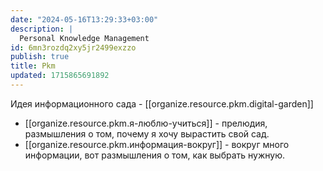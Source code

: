 ```yaml
---
date: "2024-05-16T13:29:33+03:00"
description: |
  Personal Knowledge Management
id: 6mn3rozdq2xy5jr2499exzzо
publish: true
title: Pkm
updated: 1715865691892
---
```


Идея информационного сада - [[organize.resource.pkm.digital-garden]]

- [[organize.resource.pkm.я-люблю-учиться]] - прелюдия, размышления о том, почему я хочу вырастить свой сад.
- [[organize.resource.pkm.информация-вокруг]] - вокруг много информации, вот размышления о том, как выбрать нужную.
